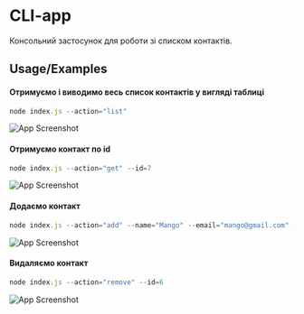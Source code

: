 # CLI-app

Консольний застосунок для роботи зі списком контактів.

## Usage/Examples

#### Отримуємо і виводимо весь список контактів у вигляді таблиці

```javascript
node index.js --action="list"
```

![App Screenshot](https://i.ibb.co/YD39hfk/1.jpg)

#### Отримуємо контакт по id

```javascript
node index.js --action="get" --id=7
```

![App Screenshot](https://i.ibb.co/0fFc2Jf/2.jpg)

#### Додаємо контакт

```javascript
node index.js --action="add" --name="Mango" --email="mango@gmail.com" --phone="322-22-22"
```

![App Screenshot](https://i.ibb.co/x7QLNYC/3.jpg)

#### Видаляємо контакт

```javascript
node index.js --action="remove" --id=6
```

![App Screenshot](https://i.ibb.co/bJc0fMc/4.jpg)
